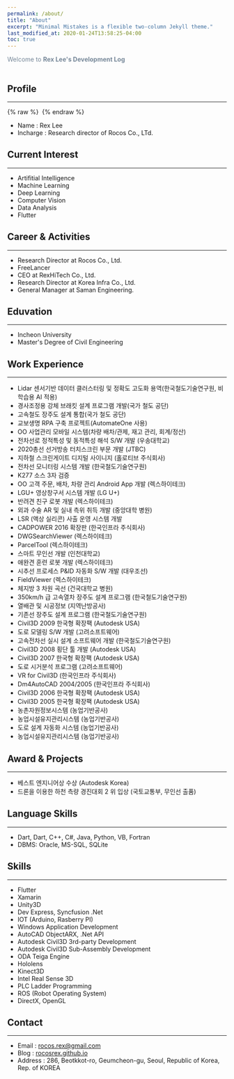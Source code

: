 ```yaml
---
permalink: /about/
title: "About"
excerpt: "Minimal Mistakes is a flexible two-column Jekyll theme."
last_modified_at: 2020-01-24T13:58:25-04:00
toc: true
---
```

<span style="color:lightslategray"> Welcome to **Rex Lee's Development Log** </span>
<br/><br/>

## Profile
---
{% raw %} <img src="https://rocosrex.github.io/assets/images/rexlee.JPG" alt=""> {% endraw %}

* Name : Rex Lee<br/>
* Incharge : Research director of Rocos Co., LTd.<br/>

## Current Interest
---
* Artifitial Intelligence<br/>
* Machine Learning<br/>
* Deep Learning<br/>
* Computer Vision<br/>
* Data Analysis<br/>
* Flutter<br/>

## Career & Activities
---
* Research Director at Rocos Co., Ltd.
* FreeLancer
* CEO at RexHiTech Co., Ltd.
* Research Director at Korea Infra Co., Ltd.
* General Manager at Saman Engineering.

## Eduvation
---
* Incheon University
* Master's Degree of Civil Engineering 

## Work Experience
---
* Lidar 센서기반 데이터 클러스터링 및  정확도 고도화 용역(한국철도기술연구원, 비학습용 AI 적용)
* 경사조정용 강체 브래킷  설계 프로그램 개발(국가 철도 공단)
* 고속철도 장주도 설계 통합(국가 철도 공단)
* 교보생명 RPA 구축  프로젝트(AutomateOne 사용)
* OO 사업관리 모바일 시스템(차량 배차/관제, 재고  관리, 회계/정산)
* 전차선로 정적특성 및 동적특성 해석 S/W 개발 (우송대학교)
* 2020총선 선거방송 터치스크린 부문 개발 (JTBC)
* 지하철 스크린게이트 디지털 사이니지 (홀로티브 주식회사)
* 전차선 모니터링 시스템 개발 (한국철도기술연구원)
* K277 소스 3자 검증
* OO 고객 주문, 배차, 차량 관리 Android App 개발 (렉스하이테크)
* LGU+ 영상창구서 시스템 개발 (LG U+)
* 반려견 친구 로봇 개발 (렉스하이테크)
* 외과 수술 AR 및 실내 측위 취득 개발 (중앙대학 병원)
* LSR (액상 실리콘) 사출 운영 시스템 개발
* CADPOWER 2016 확장판 (한국인프라 주식회사)
* DWGSearchViewer (렉스하이테크)
* ParcelTool (렉스하이테크)
* 스마트 무인선 개발 (인천대학교)
* 애완견 훈련 로봇 개발 (렉스하이테크)
* 시추선 프로세스 P&ID 자동화 S/W 개발 (대우조선)
* FieldViewer (렉스하이테크)
* 체지방 3 차원 곡선 (건국대학교 병원)
* 350km/h 급 고속열차 장주도 설계 프로그램 (한국철도기술연구원)
* 열배관 및 시공정보 (지역난방공사)
* 기존선 장주도 설계 프로그램 (한국철도기술연구원)
* Civil3D 2009 한국형 확장팩 (Autodesk USA)
* 도로 모델링 S/W 개발 (고려소프트웨어)
* 고속전차선 실시 설계 소프트웨어 개발 (한국철도기술연구원)
* Civil3D 2008 횡단 툴 개발 (Autodesk USA)
* Civil3D 2007 한국형 확장팩 (Autodesk USA)
* 도로 시거분석 프로그램 (고려소프트웨어)
* VR for Civil3D (한국인프라 주식회사)
* Dm4AutoCAD 2004/2005 (한국인프라 주식회사)
* Civil3D 2006 한국형 확장팩 (Autodesk USA)
* Civil3D 2005 한국형 확장팩 (Autodesk USA)
* 농촌자원정보시스템 (농업기반공사)
* 농업시설유지관리시스템 (농업기반공사)
* 도로 설계 자동화 시스템 (농업기반공사)
* 농업시설유지관리시스템 (농업기반공사)

## Award & Projects
---
* 베스트 엔지니어상 수상 (Autodesk Korea)
* 드론을 이용한 하천 측량 경진대회 2 위 입상 (국토교통부, 무인선 출품) 

## Language Skills
---
* Dart, Dart, C++, C#, Java, Python, VB, Fortran
* DBMS: Oracle, MS-SQL, SQLite

## Skills
---
* Flutter
* Xamarin
* Unity3D
* Dev Express, Syncfusion .Net
* IOT (Arduino, Rasberry PI)
* Windows Application Development
* AutoCAD ObjectARX, .Net API
* Autodesk Civil3D 3rd-party Development
* Autodesk Civil3D Sub-Assembly Development
* ODA Teiga Engine
* Hololens
* Kinect3D
* Intel Real Sense 3D
* PLC Ladder Programming
* ROS (Robot Operating System)
* DirectX, OpenGL

## Contact
---
* Email : rocos.rex@gmail.com<br/>
* Blog : [rocosrex.github.io](https://rocosrex.github.io)<br/>
* Address : 286, Beotkkot-ro, Geumcheon-gu, Seoul, Republic of Korea, Rep. of KOREA<br/>